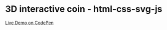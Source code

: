 # 3D interactive coin - html-css-svg-js

 [Live Demo on CodePen](https://codepen.io/Shahibur-Rahman/pen/zxrqpGz)
